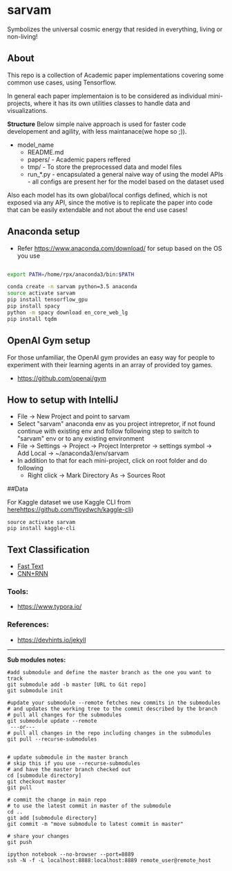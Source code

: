 # sarvam
Symbolizes the universal cosmic energy that resided in everything, living or non-living!


## About
This repo is a collection of Academic paper implementations covering some 
common use cases, using Tensorflow.

In general each paper implementaion is to be considered as individual mini-projects,
where it has its own utilities classes to handle data and visualizations.

**Structure**
Below simple naive approach is used for faster code developement and agility, with
less maintanace(we hope so ;)).
- model_name
    - README.md 
    - papers/ - Academic papers reffered
    - tmp/ - To store the preprocessed data and model files
    - run_*.py - encapsulated a general naive way of using the model APIs
             - all configs are present her for the model based on the dataset used

Also each model has its own global/local configs defined, which is not exposed via any API,
since the motive is to replicate the paper into code that can be easily extendable and not 
about the end use cases!

## Anaconda setup
- Refer https://www.anaconda.com/download/ for setup based on the OS you use
```bash

export PATH=/home/rpx/anaconda3/bin:$PATH

conda create -n sarvam python=3.5 anaconda
source activate sarvam
pip install tensorflow_gpu
pip install spacy
python -m spacy download en_core_web_lg
pip install tqdm

```

## OpenAI Gym setup
For those unfamiliar, the OpenAI gym provides an easy way for people to experiment 
with their learning agents in an array of provided toy games.
- https://github.com/openai/gym

## How to setup with IntelliJ
- File -> New Project and point to sarvam
- Select "sarvam" anaconda env as you project intrepretor, if not found 
continue with existing env and follow following step to switch to "sarvam" 
env or to any existing environment
- File -> Settings -> Project -> Project Interpretor -> settings symbol ->
    Add Local -> ~/anaconda3/env/sarvam
- In addition to that for each mini-project, click on root folder and do following
    - Right click -> Mark Directory As -> Sources Root
    
##Data

For Kaggle dataset we use Kaggle CLI from [here]()https://github.com/floydwch/kaggle-cli)

```
source activate sarvam
pip install kaggle-cli
```
    
    
## Text Classification
- [Fast Text](text_classification/fast_text)
- [CNN+RNN](text_classification/cnn_rnn)


### Tools:
- https://www.typora.io/

### References:
- https://devhints.io/jekyll

-------------------------------------------------------------------------------------------------------
**Sub modules notes:**

```commandline
#add submodule and define the master branch as the one you want to track  
git submodule add -b master [URL to Git repo]     
git submodule init

#update your submodule --remote fetches new commits in the submodules 
# and updates the working tree to the commit described by the branch  
# pull all changes for the submodules
git submodule update --remote
 ---or---
# pull all changes in the repo including changes in the submodules
git pull --recurse-submodules


# update submodule in the master branch
# skip this if you use --recurse-submodules
# and have the master branch checked out
cd [submodule directory]
git checkout master
git pull

# commit the change in main repo
# to use the latest commit in master of the submodule
cd ..
git add [submodule directory]
git commit -m "move submodule to latest commit in master"

# share your changes
git push
``` 

```
ipython notebook --no-browser --port=8889
ssh -N -f -L localhost:8888:localhost:8889 remote_user@remote_host
```